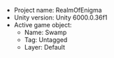 <!-- UNITY CODE ASSIST INSTRUCTIONS START -->
- Project name: RealmOfEnigma
- Unity version: Unity 6000.0.36f1
- Active game object:
  - Name: Swamp
  - Tag: Untagged
  - Layer: Default
<!-- UNITY CODE ASSIST INSTRUCTIONS END -->